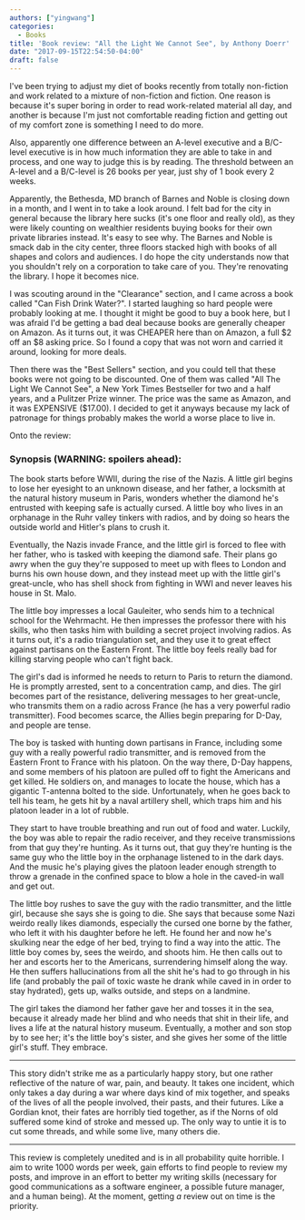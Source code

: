```yaml
---
authors: ["yingwang"]
categories:
  - Books
title: 'Book review: "All the Light We Cannot See", by Anthony Doerr'
date: "2017-09-15T22:54:50-04:00"
draft: false
---
```


I've been trying to adjust my diet of books recently from totally non-fiction and work related to a mixture of non-fiction and fiction. One reason is because it's super boring in order to read work-related material all day, and another is because I'm just not comfortable reading fiction and getting out of my comfort zone is something I need to do more.

Also, apparently one difference between an A-level executive and a B/C-level executive is in how much information they are able to take in and process, and one way to judge this is by reading. The threshold between an A-level and a B/C-level is 26 books per year, just shy of 1 book every 2 weeks.

Apparently, the Bethesda, MD branch of Barnes and Noble is closing down in a month, and I went in to take a look around. I felt bad for the city in general because the library here sucks (it's one floor and really old), as they were likely counting on wealthier residents buying books for their own private libraries instead. It's easy to see why. The Barnes and Noble is smack dab in the city center, three floors stacked high with books of all shapes and colors and audiences. I do hope the city understands now that you shouldn't rely on a corporation to take care of you. They're renovating the library. I hope it becomes nice.

I was scouting around in the "Clearance" section, and I came across a book called "Can Fish Drink Water?". I started laughing so hard people were probably looking at me. I thought it might be good to buy a book here, but I was afraid I'd be getting a bad deal because books are generally cheaper on Amazon. As it turns out, it was CHEAPER here than on Amazon, a full \$2 off an \$8 asking price. So I found a copy that was not worn and carried it around, looking for more deals.

Then there was the "Best Sellers" section, and you could tell that these books were not going to be discounted. One of them was called "All The Light We Cannot See", a New York Times Bestseller for two and a half years, and a Pulitzer Prize winner. The price was the same as Amazon, and it was EXPENSIVE (\$17.00). I decided to get it anyways because my lack of patronage for things probably makes the world a worse place to live in.

Onto the review:

### Synopsis (WARNING: spoilers ahead):

The book starts before WWII, during the rise of the Nazis. A little girl begins to lose her eyesight to an unknown disease, and her father, a locksmith at the natural history museum in Paris, wonders whether the diamond he's entrusted with keeping safe is actually cursed. A little boy who lives in an orphanage in the Ruhr valley tinkers with radios, and by doing so hears the outside world and Hitler's plans to crush it.

Eventually, the Nazis invade France, and the little girl is forced to flee with her father, who is tasked with keeping the diamond safe. Their plans go awry when the guy they're supposed to meet up with flees to London and burns his own house down, and they instead meet up with the little girl's great-uncle, who has shell shock from fighting in WWI and never leaves his house in St. Malo.

The little boy impresses a local Gauleiter, who sends him to a technical school for the Wehrmacht. He then impresses the professor there with his skills, who then tasks him with building a secret project involving radios. As it turns out, it's a radio triangulation set, and they use it to great effect against partisans on the Eastern Front. The little boy feels really bad for killing starving people who can't fight back.

The girl's dad is informed he needs to return to Paris to return the diamond. He is promptly arrested, sent to a concentration camp, and dies. The girl becomes part of the resistance, delivering messages to her great-uncle, who transmits them on a radio across France (he has a very powerful radio transmitter). Food becomes scarce, the Allies begin preparing for D-Day, and people are tense.

The boy is tasked with hunting down partisans in France, including some guy with a really powerful radio transmitter, and is removed from the Eastern Front to France with his platoon. On the way there, D-Day happens, and some members of his platoon are pulled off to fight the Americans and get killed. He soldiers on, and manages to locate the house, which has a gigantic T-antenna bolted to the side. Unfortunately, when he goes back to tell his team, he gets hit by a naval artillery shell, which traps him and his platoon leader in a lot of rubble.

They start to have trouble breathing and run out of food and water. Luckily, the boy was able to repair the radio receiver, and they receive transmissions from that guy they're hunting. As it turns out, that guy they're hunting is the same guy who the little boy in the orphanage listened to in the dark days. And the music he's playing gives the platoon leader enough strength to throw a grenade in the confined space to blow a hole in the caved-in wall and get out.

The little boy rushes to save the guy with the radio transmitter, and the little girl, because she says she is going to die. She says that because some Nazi weirdo really likes diamonds, especially the cursed one borne by the father, who left it with his daughter before he left. He found her and now he's skulking near the edge of her bed, trying to find a way into the attic. The little boy comes by, sees the weirdo, and shoots him. He then calls out to her and escorts her to the Americans, surrendering himself along the way. He then suffers hallucinations from all the shit he's had to go through in his life (and probably the pail of toxic waste he drank while caved in in order to stay hydrated), gets up, walks outside, and steps on a landmine.

The girl takes the diamond her father gave her and tosses it in the sea, because it already made her blind and who needs that shit in their life, and lives a life at the natural history museum. Eventually, a mother and son stop by to see her; it's the little boy's sister, and she gives her some of the little girl's stuff. They embrace.

---

This story didn't strike me as a particularly happy story, but one rather reflective of the nature of war, pain, and beauty. It takes one incident, which only takes a day during a war where days kind of mix together, and speaks of the lives of all the people involved, their pasts, and their futures. Like a Gordian knot, their fates are horribly tied together, as if the Norns of old suffered some kind of stroke and messed up. The only way to untie it is to cut some threads, and while some live, many others die.

---

This review is completely unedited and is in all probability quite horrible. I aim to write 1000 words per week, gain efforts to find people to review my posts, and improve in an effort to better my writing skills (necessary for good communications as a software engineer, a possible future manager, and a human being). At the moment, getting _a_ review out on time is the priority.
